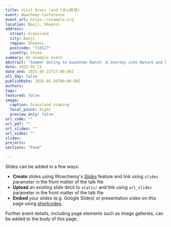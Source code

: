 ```yaml
---
title: Visit Grass land (关山牧场)
event: Wowchemy Conference
event_url: https://example.org
location: Baoji, Shaanxi
address:
  street: Grassland
  city: Baoji
  region: Shaanxi
  postcode: "710127"
  country: China
summary: An example event.
abstract: "Summer Outing to Guanshan Ranch: A Journey into Nature and FellowshipIn the heart of Shaanxi Province lies Guanshan Ranch, a vast and serene grassland in Baoji that offers an escape from the bustle of city life. This summer, our research group at the Soft Matter Physics Laboratory (SMPL) organized a memorable retreat to this beautiful location. The goal was simple yet meaningful: to embrace nature, refresh our minds, and strengthen the bonds between students and faculty beyond the walls of the laboratory.The journey began on a clear summer morning. As we ascended the winding roads into the mountains, the air grew cooler, and the distant stretches of green pasture came into view. Guanshan’s natural beauty was immediately striking—rolling hills, open skies, and a sense of tranquility rarely found elsewhere. Upon arrival, we were greeted by the fresh scent of grass and a welcome breeze, a pleasant contrast to the city’s summer heat.One of the highlights of the trip was hiking together through the surrounding hills. The trail, though challenging in parts, offered breathtaking views of the expansive grasslands and distant mountain peaks. Climbing as a group fostered a sense of teamwork and mutual encouragement. Along the way, we laughed, shared stories, and took in the peaceful surroundings. The experience was a physical and emotional recharge for everyone.During the afternoon, we gathered to play cards and enjoy casual games in the open field. It was a rare chance for everyone—from new graduate students to senior lab members—to interact in a relaxed setting. In these moments, we rediscovered each other beyond research roles: as teammates, friends, and fellow adventurers. The playful atmosphere lightened the mood and created lasting memories.As the sun dipped below the horizon, the sky transitioned into a canvas of stars. Under this glittering dome, we enjoyed a hearty dinner featuring grilled lamb, a local specialty that was both delicious and fitting for the grassland setting. Sitting together in a circle, we talked about everything—from science and philosophy to family and life dreams. These conversations, shared in the warmth of the fire and the coolness of the mountain night, deepened our mutual understanding and trust.The outing to Guanshan Ranch was more than just a break from routine. It reminded us of the importance of balance in academic life—of stepping outside, looking at the stars, and appreciating the people we work with every day. Such shared experiences help foster a supportive and united lab culture, one where collaboration and friendship go hand in hand with scientific exploration.We returned from the trip not only refreshed but also more connected as a team. The laughter, the hikes, the night sky, and the shared meals will remain part of our collective memory, encouraging us to move forward—together—as a research group, both in the lab and beyond."
date: 2025-05-21
date_end: 2025-05-22T17:00:00Z
all_day: false
publishDate: 2025-05-26T00:00:00Z
authors: 
tags: 
featured: false
image:
  caption: Grassland roaming
  focal_point: Right
  preview_only: false
url_code: ""
url_pdf: ""
url_slides: ""
url_video: ""
slides: 
projects: 
sections: "Food"

---
```


Slides can be added in a few ways:

- **Create** slides using Wowchemy's [_Slides_](https://docs.hugoblox.com/managing-content/#create-slides) feature and link using `slides` parameter in the front matter of the talk file
- **Upload** an existing slide deck to `static/` and link using `url_slides` parameter in the front matter of the talk file
- **Embed** your slides (e.g. Google Slides) or presentation video on this page using [shortcodes](https://docs.hugoblox.com/writing-markdown-latex/).

Further event details, including page elements such as image galleries, can be added to the body of this page.
